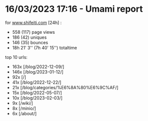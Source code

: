 # 16/03/2023 17:16 - Umami report
for www.shifeiti.com [24h] :

 - 558 (117) page views
 - 186 (42) uniques
 - 146 (35) bounces
 - 18h 21' 3'' (7h 40' 15'') totaltime


top 10 urls:
 - 163x [/blog/2022-12-09/]
 - 146x [/blog/2023-01-12/]
 - 92x [/]
 - 41x [/blog/2022-12-22/]
 - 21x [/blog/categories/%E6%8A%80%E6%9C%AF/]
 - 15x [/blog/2022-05-07/]
 - 10x [/blog/2023-02-03/]
 - 9x [/wiki/]
 - 8x [/minio/]
 - 6x [/about/]


